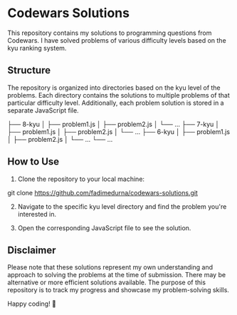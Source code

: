 # Codewars Solutions

This repository contains my solutions to programming questions from Codewars. I have solved problems of various difficulty levels based on the kyu ranking system.

## Structure

The repository is organized into directories based on the kyu level of the problems. Each directory contains the solutions to multiple problems of that particular difficulty level. Additionally, each problem solution is stored in a separate JavaScript file.

├── 8-kyu
│ ├── problem1.js
│ ├── problem2.js
│ └── ...
├── 7-kyu
│ ├── problem1.js
│ ├── problem2.js
│ └── ...
├── 6-kyu
│ ├── problem1.js
│ ├── problem2.js
│ └── ...
└── ...

## How to Use

1. Clone the repository to your local machine:

git clone https://github.com/fadimedurna/codewars-solutions.git

2. Navigate to the specific kyu level directory and find the problem you're interested in.

3. Open the corresponding JavaScript file to see the solution.

## Disclaimer

Please note that these solutions represent my own understanding and approach to solving the problems at the time of submission. There may be alternative or more efficient solutions available. The purpose of this repository is to track my progress and showcase my problem-solving skills.

Happy coding! 🚀
